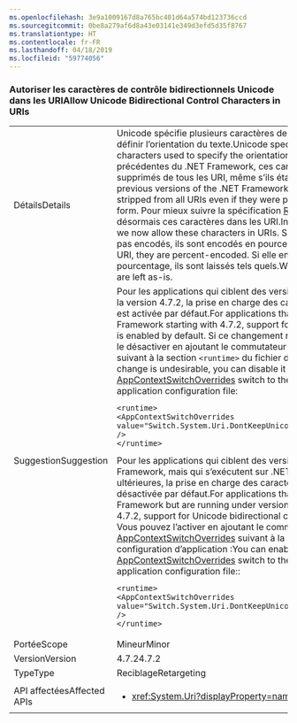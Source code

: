 ```yaml
---
ms.openlocfilehash: 3e9a1009167d8a765bc401d64a574bd123736ccd
ms.sourcegitcommit: 0be8a279af6d8a43e03141e349d3efd5d35f8767
ms.translationtype: HT
ms.contentlocale: fr-FR
ms.lasthandoff: 04/18/2019
ms.locfileid: "59774056"
---
```

### <a name="allow-unicode-bidirectional-control-characters-in-uris"></a><span data-ttu-id="c5f7f-101">Autoriser les caractères de contrôle bidirectionnels Unicode dans les URI</span><span class="sxs-lookup"><span data-stu-id="c5f7f-101">Allow Unicode Bidirectional Control Characters in URIs</span></span>

|   |   |
|---|---|
|<span data-ttu-id="c5f7f-102">Détails</span><span class="sxs-lookup"><span data-stu-id="c5f7f-102">Details</span></span>|<span data-ttu-id="c5f7f-103">Unicode spécifie plusieurs caractères de contrôle spéciaux utilisés pour définir l’orientation du texte.</span><span class="sxs-lookup"><span data-stu-id="c5f7f-103">Unicode specifies several special control characters used to specify the orientation of text.</span></span> <span data-ttu-id="c5f7f-104">Dans les versions précédentes du .NET Framework, ces caractères n’étaient pas correctement supprimés de tous les URI, même s’ils étaient encodés en pourcentage.</span><span class="sxs-lookup"><span data-stu-id="c5f7f-104">In previous versions of the .NET Framework, these characters were incorrectly stripped from all URIs even if they were present in their percent-encoded form.</span></span> <span data-ttu-id="c5f7f-105">Pour mieux suivre la spécification [RFC 3987](https://tools.ietf.org/html/rfc3987), nous autorisons désormais ces caractères dans les URI.</span><span class="sxs-lookup"><span data-stu-id="c5f7f-105">In order to better follow [RFC 3987](https://tools.ietf.org/html/rfc3987), we now allow these characters in URIs.</span></span> <span data-ttu-id="c5f7f-106">Si une URI en contient qui ne sont pas encodés, ils sont encodés en pourcentage.</span><span class="sxs-lookup"><span data-stu-id="c5f7f-106">When found unencoded in a URI, they are percent-encoded.</span></span> <span data-ttu-id="c5f7f-107">Si elle en contient qui sont encodés en pourcentage, ils sont laissés tels quels.</span><span class="sxs-lookup"><span data-stu-id="c5f7f-107">When found percent-encoded they are left as-is.</span></span>|
|<span data-ttu-id="c5f7f-108">Suggestion</span><span class="sxs-lookup"><span data-stu-id="c5f7f-108">Suggestion</span></span>|<span data-ttu-id="c5f7f-109">Pour les applications qui ciblent des versions du .NET Framework à partir de la version 4.7.2, la prise en charge des caractères bidirectionnels Unicode est activée par défaut.</span><span class="sxs-lookup"><span data-stu-id="c5f7f-109">For applications that target versions of .NET Framework starting with 4.7.2, support for Unicode bidirectional characters is enabled by default.</span></span> <span data-ttu-id="c5f7f-110">Si ce changement n’est pas souhaitable, vous pouvez le désactiver en ajoutant le commutateur [AppContextSwitchOverrides](~/docs/framework/configure-apps/file-schema/runtime/appcontextswitchoverrides-element.md) suivant à la section <code>&lt;runtime&gt;</code> du fichier de configuration d’application :</span><span class="sxs-lookup"><span data-stu-id="c5f7f-110">If this change is undesirable, you can disable it by adding the following [AppContextSwitchOverrides](~/docs/framework/configure-apps/file-schema/runtime/appcontextswitchoverrides-element.md) switch to the <code>&lt;runtime&gt;</code> section of the application configuration file:</span></span><pre><code class="lang-xml">&lt;runtime&gt;&#13;&#10;&lt;AppContextSwitchOverrides value=&quot;Switch.System.Uri.DontKeepUnicodeBidiFormattingCharacters=true&quot; /&gt;&#13;&#10;&lt;/runtime&gt;&#13;&#10;</code></pre><span data-ttu-id="c5f7f-111">Pour les applications qui ciblent des versions antérieures du .NET Framework, mais qui s’exécutent sur .NET Framework versions 4.7.2 et ultérieures, la prise en charge des caractères bidirectionnels Unicode est désactivée par défaut.</span><span class="sxs-lookup"><span data-stu-id="c5f7f-111">For applications that target earlier versions of the .NET Framework but are running under versions starting with .NET Framework 4.7.2, support for Unicode bidirectional characters is disabled by default.</span></span> <span data-ttu-id="c5f7f-112">Vous pouvez l’activer en ajoutant le commutateur [AppContextSwitchOverrides](~/docs/framework/configure-apps/file-schema/runtime/appcontextswitchoverrides-element.md) suivant à la section <code>&lt;runtime&gt;</code> du fichier de configuration d’application :</span><span class="sxs-lookup"><span data-stu-id="c5f7f-112">You can enable it by adding the following [AppContextSwitchOverrides](~/docs/framework/configure-apps/file-schema/runtime/appcontextswitchoverrides-element.md) switch to the <code>&lt;runtime&gt;</code> section of the application configuration file::</span></span><pre><code class="lang-xml">&lt;runtime&gt;&#13;&#10;&lt;AppContextSwitchOverrides value=&quot;Switch.System.Uri.DontKeepUnicodeBidiFormattingCharacters=false&quot; /&gt;&#13;&#10;&lt;/runtime&gt;&#13;&#10;</code></pre>|
|<span data-ttu-id="c5f7f-113">Portée</span><span class="sxs-lookup"><span data-stu-id="c5f7f-113">Scope</span></span>|<span data-ttu-id="c5f7f-114">Mineur</span><span class="sxs-lookup"><span data-stu-id="c5f7f-114">Minor</span></span>|
|<span data-ttu-id="c5f7f-115">Version</span><span class="sxs-lookup"><span data-stu-id="c5f7f-115">Version</span></span>|<span data-ttu-id="c5f7f-116">4.7.2</span><span class="sxs-lookup"><span data-stu-id="c5f7f-116">4.7.2</span></span>|
|<span data-ttu-id="c5f7f-117">Type</span><span class="sxs-lookup"><span data-stu-id="c5f7f-117">Type</span></span>|<span data-ttu-id="c5f7f-118">Reciblage</span><span class="sxs-lookup"><span data-stu-id="c5f7f-118">Retargeting</span></span>|
|<span data-ttu-id="c5f7f-119">API affectées</span><span class="sxs-lookup"><span data-stu-id="c5f7f-119">Affected APIs</span></span>|<ul><li><xref:System.Uri?displayProperty=nameWithType></li></ul>|
